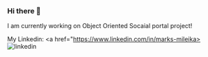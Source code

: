 ### Hi there 👋

I am currently working on Object Oriented Socaial portal project!

My Linkedin: <a href="https://www.linkedin.com/in/marks-mileika><img src="https://img.icons8.com/color/96/000000/linkedin.png" alt="linkedin"/></a>


